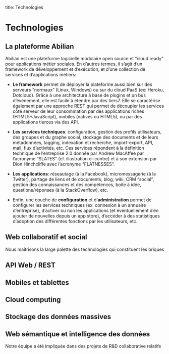 title: Technologies

# Technologies

## La plateforme Abilian

Abilian est une plateforme logicielle modulaire open source et “cloud ready” pour applications métier sociales. En d’autres termes, il s’agit d’un framework de développement et d’exécution, et d’une collection de services et d’applications métiers:

- **Le framework** permet de déployer la plateforme aussi bien sur des serveurs “normaux” (Linux, Windows) ou sur du cloud PaaS (ex: Heroku, Dotcloud). Grâce à une architecture à base de plugins et un bus d’événement, elle est facile à étendre par des tiers7. Elle se caractérise également par une approche REST qui permet de découpler les services côté serveur de leur consommation par des applications riches (HTML5+JavaScript), mobiles (natives ou HTML5), ou par des applications tierces via des API.

- **Les services techniques**: configuration, gestion des profils utilisateurs, des groupes et du graphe social, stockage des documents et de leurs métadonnées, tagging, indexation et recherche, import-export, API, mail, flux d’activités, etc. Ces services répondent à la définition technique de l’entreprise 2.0 donnée par Andrew MacAffee par l’acronyme “SLATES” (cf. illustration ci-contre) et à son extension par Dion Hinchcliffe avec l’acronyme “FLATNESSES”.

- **Les applications**: réseautage (à la Facebook), micromessagerie (à la Twitter), partage de liens et de documents, blog, wiki, CRM “social”, gestion des connaissances et des compétences, boite à idée,  questions/réponses (à la StackOverflow), etc.

- Enfin, une couche de **configuration** et d’**administration** permet de configurer les services techniques (ex: connexion à un annuaire d’entreprise), d’activer ou non les applications (et éventuellement d’en ajouter de nouvelles depuis un app store), d’accéder à des statistiques d’adoption des différentes fonctions par les utilisateurs, etc.


## Web collaboratif et social

Nous maîtrisons la large palette des technologies qui constituent les briques

## API Web / REST

## Mobiles et tablettes

## Cloud computing

## Stockage des données massives

## Web sémantique et intelligence des données

Notre équipe a été impliquée dans des projets de R&D collaborative relatifs


